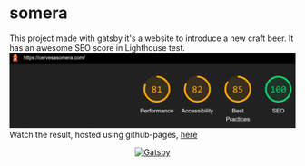 # somera

This project made with gatsby it's a website to introduce a new craft beer.
It has an awesome SEO score in Lighthouse test.
![Test Image 4](https://github.com/sergialca/somera/blob/master/static/seo.png)
Watch the result, hosted using github-pages, [here](https://cervesasomera.com/)

<p align="center">
  <a href="https://www.gatsbyjs.org">
    <img alt="Gatsby" src="https://www.gatsbyjs.org/monogram.svg" width="60" />
  </a>
</p>
